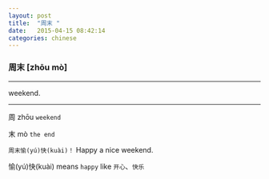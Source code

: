 ```yaml
---
layout: post
title:  "周末 "
date:   2015-04-15 08:42:14
categories: chinese
---
```

### 周末 [zhōu mò]
-----------

weekend.

-----------

周 zhōu `weekend`

末 mò `the end`

`周末愉(yú)快(kuài)！`  Happy a nice weekend.

愉(yú)快(kuài) means `happy` like `开心`、`快乐`